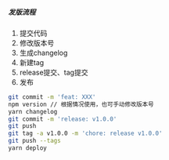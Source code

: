 ##### 发版流程

1. 提交代码
2. 修改版本号
3. 生成changelog
4. 新建tag
5. release提交、tag提交
6. 发布

```bash
git commit -m 'feat: XXX'
npm version // 根据情况使用，也可手动修改版本号
yarn changelog
git commit -m 'release: v1.0.0'
git push
git tag -a v1.0.0 -m 'chore: release v1.0.0'
git push --tags
yarn deploy
```

